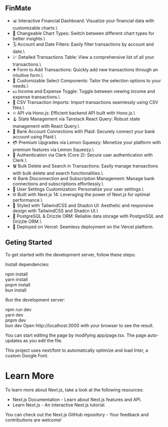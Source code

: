 ## FinMate
* 📊 Interactive Financial Dashboard: Visualize your financial data with customizable charts.\
* 🔁 Changeable Chart Types: Switch between different chart types for better insights.\
* 🗓 Account and Date Filters: Easily filter transactions by account and date.\
* 💹 Detailed Transactions Table: View a comprehensive list of all your transactions.\
* ➕ Form to Add Transactions: Quickly add new transactions through an intuitive form.\
* 🧩 Customizable Select Components: Tailor the selection options to your needs.\
* 💵 Income and Expense Toggle: Toggle between viewing income and expense transactions.\
* 🔄 CSV Transaction Imports: Import transactions seamlessly using CSV files.\
* 🔥 API via Hono.js: Efficient backend API built with Hono.js.\
* 🪝 State Management via Tanstack React Query: Robust state management with React Query.\
* 🔗 Bank Account Connections with Plaid: Securely connect your bank account using Plaid.\
* 💳 Premium Upgrades via Lemon Squeezy: Monetize your platform with premium features via Lemon Squeezy.\
* 🔐 Authentication via Clerk (Core 2): Secure user authentication with Clerk.\
* 🗑 Bulk Delete and Search in Transactions: Easily manage transactions with bulk delete and search functionalities.\
* ⚙️ Bank Disconnection and Subscription Management: Manage bank connections and subscriptions effortlessly.\
* 👤 User Settings Customization: Personalize your user settings.\
* 🌐 Built with Next.js 14: Leveraging the power of Next.js for optimal performance.\
* 🎨 Styled with TailwindCSS and Shadcn UI: Aesthetic and responsive design with TailwindCSS and Shadcn UI.\
* 💾 PostgreSQL & Drizzle ORM: Reliable data storage with PostgreSQL and Drizzle ORM.\
* 🚀 Deployed on Vercel: Seamless deployment on the Vercel platform.

## Geting Started

To get started with the development server, follow these steps:

Install dependencies:

npm install \
yarn install\
pnpm install \
bun install 

Run the development server:

npm run dev \
yarn dev \
pnpm dev \
bun dev 
Open http://localhost:3000 with your browser to see the result. 

You can start editing the page by modifying app/page.tsx. The page auto-updates as you edit the file.

This project uses next/font to automatically optimize and load Inter, a custom Google Font.

# Learn More

To learn more about Next.js, take a look at the following resources:

* Next.js Documentation - Learn about Next.js features and API.
* Learn Next.js - An interactive Next.js tutorial.

You can check out the Next.js GitHub repository - Your feedback and contributions are welcome!
